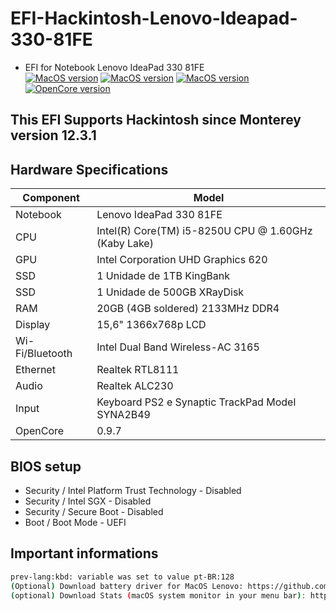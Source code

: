 # EFI-Hackintosh-Lenovo-Ideapad-330-81FE
 
- EFI for Notebook Lenovo IdeaPad 330 81FE \
[![MacOS version](https://img.shields.io/badge/Monterey-12.7.1-informational.svg)](https://www.apple.com/macos) [![MacOS version](https://img.shields.io/badge/Ventura-13.6.2-informational.svg)](https://www.apple.com/macos) [![MacOS version](https://img.shields.io/badge/Sonoma-14.2-informational.svg)](https://www.apple.com/macos) \
[![OpenCore version](https://img.shields.io/badge/OpenCore-0.9.7-informational.svg)](https://github.com/acidanthera/OpenCorePkg)

## This EFI Supports Hackintosh since Monterey version 12.3.1

## Hardware Specifications

| Component        | Model                                                |
| ---------------- | -----------------------------------------------------|
| Notebook         | Lenovo IdeaPad 330 81FE                              |
| CPU              | Intel(R) Core(TM) i5-8250U CPU @ 1.60GHz (Kaby Lake) |
| GPU              | Intel Corporation UHD Graphics 620                   |
| SSD              | 1 Unidade de 1TB KingBank                            |
| SSD              | 1 Unidade de 500GB XRayDisk                          |
| RAM              | 20GB (4GB soldered) 2133MHz DDR4                     |
| Display          | 15,6" 1366x768p LCD                                  |
| Wi-Fi/Bluetooth  | Intel Dual Band Wireless-AC 3165                     |
| Ethernet         | Realtek RTL8111                                      |
| Audio            | Realtek ALC230                                       |
| Input            | Keyboard PS2 e Synaptic TrackPad Model SYNA2B49      |                                  
| OpenCore   	   | 0.9.7          		                          |

## BIOS setup

- Security / Intel Platform Trust Technology - Disabled
- Security / Intel SGX - Disabled
- Security / Secure Boot - Disabled
- Boot / Boot Mode - UEFI

## Important informations

```bash
prev-lang:kbd: variable was set to value pt-BR:128
(Optional) Download battery driver for MacOS Lenovo: https://github.com/zhen-zen/YogaSMC
(optional) Download Stats (macOS system monitor in your menu bar): https://github.com/exelban/stats
```
